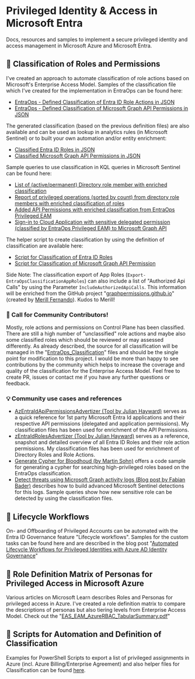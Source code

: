 # Privileged Identity & Access in Microsoft Entra
Docs, resources and samples to implement a secure privileged identity and access management in Microsoft Azure and Microsoft Entra.

## 📝 Classification of Roles and Permissions
I've created an approach to automate classification of role actions based on Microsoft's Enterprise Access Model. Samples of the classification file which I've created for the implementation in EntraOps can be found here:

* [EntraOps - Defined Classification of Entra ID Role Actions in JSON](https://github.com/Cloud-Architekt/AzurePrivilegedIAM/blob/main/EntraOps_Classification/Classification_AadResources.json)
* [EntraOps - Defined Classification of Microsoft Graph API Permissions in JSON](https://github.com/Cloud-Architekt/AzurePrivilegedIAM/blob/main/EntraOps_Classification/Classification_AppRoles.json)

The generated classification (based on the previous definition files) are also available and can be used as lookup in analytics rules (in Microsoft Sentinel) or to built your own automation and/or entity enrichment:

* [Classified Entra ID Roles in JSON](https://github.com/Cloud-Architekt/AzurePrivilegedIAM/blob/main/Classification/Classification_EntraIdDirectoryRoles.json)
* [Classified Microsoft Graph API Permissions in JSON](https://raw.githubusercontent.com/Cloud-Architekt/AzurePrivilegedIAM/main/Classification/Classification_AppRoles.json)

Sample queries to use classification in KQL queries in Microsoft Sentinel can be found here:

* [List of (active/permanent) Directory role member with enriched classification](https://github.com/Cloud-Architekt/AzureSentinel/blob/main/Hunting%20Queries/EID-PrivilegedIdentities/DirectoryRoleMemberWithClassification.kusto)
* [Report of privileged operations (sorted by count) from directory role members with enriched classification of roles](https://raw.githubusercontent.com/Cloud-Architekt/AzureSentinel/main/Hunting%20Queries/EID-PrivilegedIdentities/SummaryOfPrivilegedOperationsByDirectoryRoleMember.kusto)
* [Added API Permissions with enriched classification from EntraOps Privileged EAM](https://github.com/Cloud-Architekt/AzureSentinel/blob/main/Hunting%20Queries/EID-PrivilegedIdentities/AddedAppRolesWithClassification.kusto)
* [Sign-in to Cloud Application with sensitive delegated permission (classified by EntraOps Privileged EAM) to Microsoft Graph API](https://raw.githubusercontent.com/Cloud-Architekt/AzureSentinel/main/Hunting%20Queries/EID-PrivilegedIdentities/SensitiveMicrosoftGraphDelegatedPermissionAccess.kusto)

The helper script to create classification by using the definition of classification are available here:

* [Script for Classification of Entra ID Roles](./Scripts/Export-EntraOpsClassificationDirectoryRoles.ps1)
* [Script for Classification of Microsoft Graph API Permission](./Scripts/Export-EntraOpsClassificationAppRoles.ps1)

Side Note: The classification export of App Roles (`Export-EntraOpsClassificationAppRoles`) can also include a list of "Authorized Api Calls" by using the Parameter `IncludeAuthorizedApiCalls`. This information will be enriched from the GitHub project "[graphpermissions.github.io](https://github.com/merill/graphpermissions.github.io)" (created by [Merill Fernando](https://github.com/merill)). Kudos to Merill!

### 📢 Call for Community Contributors!
Mostly, role actions and permissions on Control Plane has been classified. There are still a high number of "unclassified" role actions and maybe also some classified roles which should be reviewed or may assessed differently. As already described, the source for all classification will be managed in the "[EntraOps_Classification](https://github.com/Cloud-Architekt/AzurePrivilegedIAM/tree/main/EntraOps_Classification)" files and should be the single point for modification to this project. I would be more than happy to see contributions by the community which helps to increase the coverage and quality of the classification for the Enterprise Access Model. Feel free to create PR, issues or contact me if you have any further questions or feedback.

### 💡 Community use cases and references
- [AzEntraIdApiPermissionsAdvertizer (Tool by Julian Hayward)](https://www.azadvertizer.net/azEntraIdAPIpermissionsAdvertizer.html) serves as a quick reference for 1st party Microsoft Entra Id applications and their respective API permissions (delegated and application permissions). My classification files has been used for enrichment of the API Permissions.
- [zEntraIdRolesAdvertizer (Tool by Julian Hayward)](https://www.azadvertizer.net/azEntraIdRolesAdvertizer.html) serves as a reference, snapshot and detailed overview of all Entra ID Roles and their role action permissions. My classification files has been used for enrichment of Directory Roles and Role Actions.
- [Generate Cypher for Bloodhoud (by Martin Sohn)](https://gist.github.com/martinsohn/3f6122c7486ca3ffcaa444772f1a35f2) offers a code sample for generating a cypher for searching high-privileged roles based on the EntraOps classification.
- [Detect threats using Microsoft Graph activity logs (Blog post by Fabian Bader)](https://cloudbrothers.info/detect-threats-microsoft-graph-logs-part-2/#find-missing-sign-in-logs) describes how to build advanced Microsoft Sentinel detections for this logs. Sample queries show how new sensitive role can be detected by using the classification files.

## 🔁 Lifecycle Workflows
On- and Offboarding of Privileged Accounts can be automated with the Entra ID Governance feature "Lifecycle workflows". Samples for the custom tasks can be found here and are described in the blog post "[Automated Lifecycle Workflows for Privileged Identities with Azure AD Identity Governance](https://www.cloud-architekt.net/manage-privileged-identities-with-azuread-identity-governance/)"

## 📄 Role Definition Matrix of Personas for Privileged Access in Microsoft Azure
Various articles on Microsoft Learn describes Roles and Personas for privileged access in Azure. I've created a role definition matrix to compare the descriptions of personas but also tiering levels from Enterprise Access Model. Check out the "[EAS_EAM_AzureRBAC_TabularSummary.pdf](https://github.com/Cloud-Architekt/AzurePrivilegedIAM/blob/main/EAS_EAM_AzureRBAC_TabularSummary.pdf)"

## 🤖 Scripts for Automation and Definition of Classification
Examples for PowerShell Scripts to export a list of privileged assignments in Azure (incl. Azure Billing/Enterprise Agreement) and also helper files for Classification can be found [here](https://github.com/Cloud-Architekt/AzurePrivilegedIAM/tree/main/Scripts).
